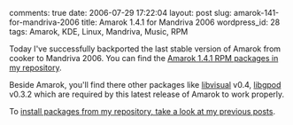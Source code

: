 comments: true
date: 2006-07-29 17:22:04
layout: post
slug: amarok-141-for-mandriva-2006
title: Amarok 1.4.1 for Mandriva 2006
wordpress_id: 28
tags: Amarok, KDE, Linux, Mandriva, Music, RPM

Today I've successfully backported the last stable version of Amarok from cooker to Mandriva 2006. You can find the [Amarok 1.4.1 RPM packages in my repository](http://kevin.deldycke.com/static/repository/mandriva/2006.0/i586/).

Beside Amarok, you'll find there other packages like [libvisual](http://localhost.nl/~synap/libvisual) v0.4, [libgpod](http://www.gtkpod.org/libgpod.html) v0.3.2 which are required by this latest release of Amarok to work properly.

To [install packages from my repository, take a look at my previous posts](http://kevin.deldycke.com/2006/04/new-repository-for-mandriva-2006/).

